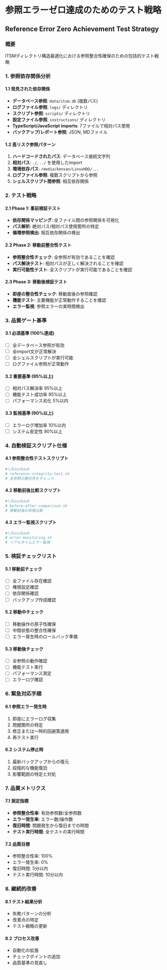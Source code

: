 # 参照エラーゼロ達成のためのテスト戦略
## Reference Error Zero Achievement Test Strategy

### 概要
ITSMディレクトリ構造最適化における参照整合性確保のための包括的テスト戦略

### 1. 参照依存関係分析

#### 1.1 発見された依存関係
- **データベース参照**: `data/itsm.db` (複数パス)
- **ログファイル参照**: `logs/` ディレクトリ
- **スクリプト参照**: `scripts/` ディレクトリ
- **設定ファイル参照**: `instructions/` ディレクトリ  
- **TypeScript/JavaScript imports**: 7ファイルで相対パス使用
- **バックアップ/レポート参照**: JSON, MDファイル

#### 1.2 高リスク参照パターン
1. **ハードコードされたパス**: データベース接続文字列
2. **相対パス**: `./`, `../` を使用したimport
3. **環境依存パス**: `/media/kensan/LinuxHDD/...`
4. **ログファイル参照**: 複数スクリプトから参照
5. **シェルスクリプト間参照**: 相互依存関係

### 2. テスト戦略

#### 2.1 Phase 1: 事前検証テスト
- **依存関係マッピング**: 全ファイル間の参照関係を可視化
- **パス解析**: 絶対パス/相対パス使用箇所の特定
- **循環参照検出**: 相互依存関係の検出

#### 2.2 Phase 2: 移動前整合性テスト
- **参照整合性チェック**: 全参照が有効であることを確認
- **パス解決テスト**: 相対パスが正しく解決されることを確認
- **実行可能性テスト**: 全スクリプトが実行可能であることを確認

#### 2.3 Phase 3: 移動後検証テスト
- **即座の整合性チェック**: 移動直後の参照確認
- **機能テスト**: 主要機能が正常動作することを確認
- **エラー監視**: 参照エラーの実時間検出

### 3. 品質ゲート基準

#### 3.1 必須基準 (100%達成)
- [ ] 全データベース参照が有効
- [ ] 全import文が正常解決
- [ ] 全シェルスクリプトが実行可能
- [ ] ログファイル参照が正常動作

#### 3.2 重要基準 (95%以上)
- [ ] 相対パス解決率 95%以上
- [ ] 機能テスト成功率 95%以上
- [ ] パフォーマンス劣化 5%以内

#### 3.3 監視基準 (90%以上)
- [ ] エラーログ増加率 10%以内
- [ ] システム安定性 90%以上

### 4. 自動検証スクリプト仕様

#### 4.1 参照整合性テストスクリプト
```bash
#!/bin/bash
# reference-integrity-test.sh
# 全参照の整合性をチェック
```

#### 4.2 移動前後比較スクリプト
```bash
#!/bin/bash
# before-after-comparison.sh
# 移動前後の状態比較
```

#### 4.3 エラー監視スクリプト
```bash
#!/bin/bash
# error-monitoring.sh
# リアルタイムエラー監視
```

### 5. 検証チェックリスト

#### 5.1 移動前チェック
- [ ] 全ファイル存在確認
- [ ] 権限設定確認
- [ ] 依存関係確認
- [ ] バックアップ作成確認

#### 5.2 移動中チェック
- [ ] 移動操作の原子性確保
- [ ] 中間状態の整合性確保
- [ ] エラー発生時のロールバック準備

#### 5.3 移動後チェック
- [ ] 全参照の動作確認
- [ ] 機能テスト実行
- [ ] パフォーマンス測定
- [ ] エラーログ確認

### 6. 緊急対応手順

#### 6.1 参照エラー発生時
1. 即座にエラーログ収集
2. 問題箇所の特定
3. 修正または一時的回避策適用
4. 再テスト実行

#### 6.2 システム停止時
1. 最新バックアップからの復元
2. 段階的な機能復旧
3. 影響範囲の特定と対処

### 7. 品質メトリクス

#### 7.1 測定指標
- **参照整合性率**: 有効参照数/全参照数
- **エラー発生率**: エラー数/操作数
- **復旧時間**: 問題発生から復旧までの時間
- **テスト実行時間**: 全テストの実行時間

#### 7.2 品質目標
- 参照整合性率: 100%
- エラー発生率: 0%
- 復旧時間: 5分以内
- テスト実行時間: 10分以内

### 8. 継続的改善

#### 8.1 テスト結果分析
- 失敗パターンの分析
- 改善点の特定
- テスト戦略の更新

#### 8.2 プロセス改善
- 自動化の拡張
- チェックポイントの追加
- 品質基準の見直し